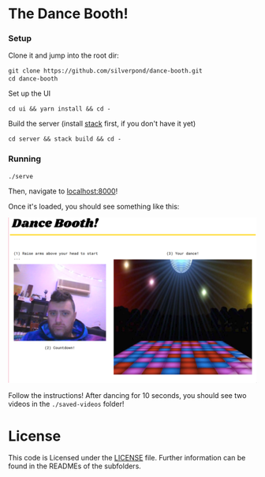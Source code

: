 # The Dance Booth! 

### Setup

Clone it and jump into the root dir:

```
git clone https://github.com/silverpond/dance-booth.git
cd dance-booth
```

Set up the UI

```
cd ui && yarn install && cd -
```

Build the server (install [stack](https://docs.haskellstack.org/en/stable/README/) first,
if you don't have it yet)

```
cd server && stack build && cd -
```

### Running

```
./serve
```

Then, navigate to [localhost:8000](http://localhost:8000)!

Once it's loaded, you should see something like this:

![](images/working.png)

Follow the instructions! After dancing for 10 seconds, you should see two
videos in the `./saved-videos` folder!


# License

This code is Licensed under the [LICENSE](LICENSE) file. Further information
can be found in the READMEs of the subfolders.

